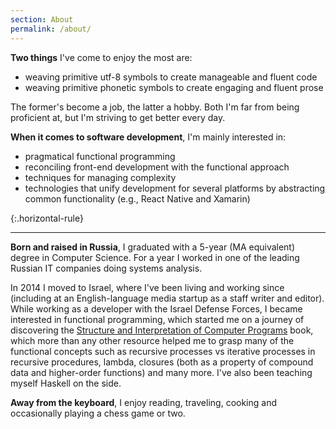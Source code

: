 ```yaml
---
section: About
permalink: /about/
---
```


**Two things** I've come to enjoy the most are:

* weaving primitive utf-8 symbols to create manageable and fluent code
* weaving primitive phonetic symbols to create engaging and fluent prose

The former's become a job, the latter a hobby. Both I'm far from being proficient at, but I'm striving to get better every day.

**When it comes to software development**, I'm mainly interested in:

* pragmatical functional programming
* reconciling front-end development with the functional approach
* techniques for managing complexity
* technologies that unify development for several platforms by abstracting common functionality (e.g., React Native and Xamarin)

{:.horizontal-rule}

---

**Born and raised in Russia**, I graduated with a 5-year (MA equivalent) degree in Computer Science. For a year I worked in one of the leading Russian IT companies doing systems analysis.

In 2014 I moved to Israel, where I've been living and working since (including at an English-language media startup as a staff writer and editor). While working as a developer with the Israel Defense Forces, I became interested in functional programming, which started me on a journey of discovering the [Structure and Interpretation of Computer Programs](https://en.wikipedia.org/wiki/Structure_and_Interpretation_of_Computer_Programs) book, which more than any other resource helped me to grasp many of the functional concepts such as recursive processes vs iterative processes in recursive procedures, lambda, closures (both as a property of compound data and higher-order functions) and many more. I've also been teaching myself Haskell on the side.

**Away from the keyboard**, I enjoy reading, traveling, cooking and occasionally playing a chess game or two.
